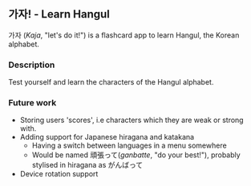 ## 가자! - Learn Hangul

가자 (*Kaja*, "let's do it!") is a flashcard app to learn Hangul, the Korean alphabet.

### Description

Test yourself and learn the characters of the Hangul alphabet.

### Future work
- Storing users 'scores', i.e characters which they are weak or strong with.
- Adding support for Japanese hiragana and katakana
  - Having a switch between languages in a menu somewhere
  - Would be named 頑張って(*ganbatte*, "do your best!"), probably stylised in hiragana as がんばって
- Device rotation support
